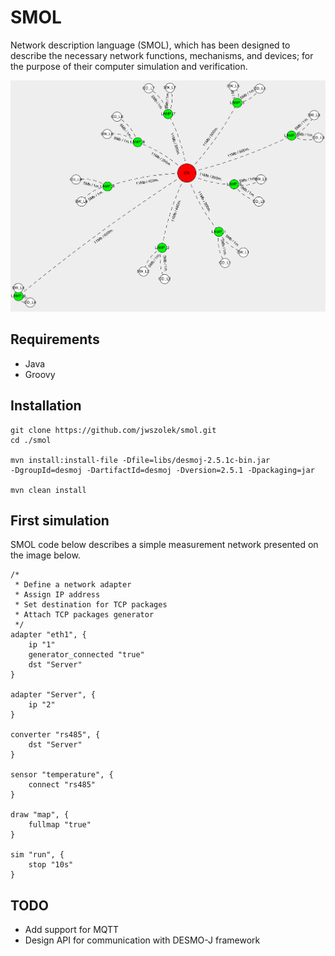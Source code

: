 # SMOL

Network description language (SMOL), which has been designed to describe the necessary network functions, mechanisms, and devices; for the purpose of their computer simulation and verification. 

<p align="center">
  <img src="readme-media/graph_smol.png?raw=true" alt="ELK"/>
</p>



## Requirements
* Java
* Groovy

## Installation

```
git clone https://github.com/jwszolek/smol.git
cd ./smol

mvn install:install-file -Dfile=libs/desmoj-2.5.1c-bin.jar
-DgroupId=desmoj -DartifactId=desmoj -Dversion=2.5.1 -Dpackaging=jar   

mvn clean install
```


## First simulation

SMOL code below describes a simple measurement network presented on the image below.

```
/*
 * Define a network adapter
 * Assign IP address
 * Set destination for TCP packages
 * Attach TCP packages generator   
 */
adapter "eth1", {
    ip "1"
    generator_connected "true"
    dst "Server"
}

adapter "Server", {
    ip "2"
}

converter "rs485", {
    dst "Server"
}

sensor "temperature", {
    connect "rs485"
}

draw "map", {
    fullmap "true"
}

sim "run", {
    stop "10s"
}
```



## TODO
* Add support for MQTT 
* Design API for communication with DESMO-J framework
